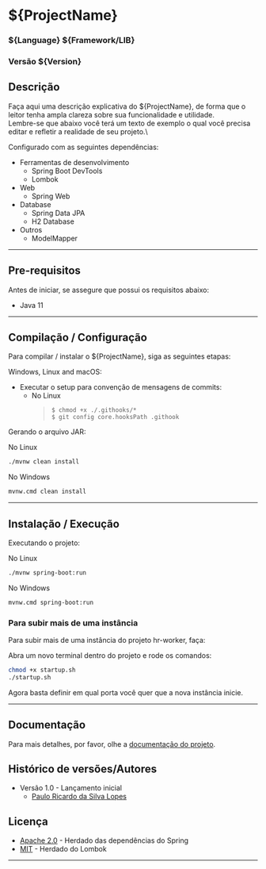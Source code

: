 # ${ProjectName}
### ${Language} ${Framework/LIB}
### Versão ${Version}

## Descrição

Faça aqui uma descrição explicativa do ${ProjectName}, de forma que o leitor tenha ampla clareza sobre sua funcionalidade e utilidade.\
Lembre-se que abaixo você terá um texto de exemplo o qual você precisa editar e refletir a realidade de seu projeto.\

Configurado com as seguintes dependências:
- Ferramentas de desenvolvimento
    - Spring Boot DevTools
    - Lombok
- Web
    - Spring Web
- Database
    - Spring Data JPA
    - H2 Database
- Outros
    - ModelMapper

---


## Pre-requisitos

Antes de iniciar, se assegure que possui os requisitos abaixo:
* Java 11

---

## Compilação / Configuração

Para compilar / instalar o ${ProjectName}, siga as seguintes etapas:

Windows, Linux and macOS:

- Executar o setup para convenção de mensagens de commits:
    - No Linux
        > `$ chmod +x ./.githooks/*` \
        > `$ git config core.hooksPath .githook`


Gerando o arquivo JAR:

No Linux
``` bash
./mvnw clean install
```

No Windows
``` bash
mvnw.cmd clean install
```

---

## Instalação / Execução

Executando o projeto:

No Linux
``` bash
./mvnw spring-boot:run
```

No Windows
``` bash
mvnw.cmd spring-boot:run
```

### Para subir mais de uma instância
Para subir mais de uma instância do projeto hr-worker, faça:

Abra um novo terminal dentro do projeto e rode os comandos:
``` bash
chmod +x startup.sh
./startup.sh
```
Agora basta definir em qual porta você quer que a nova instância inicie.

---
## Documentação

Para mais detalhes, por favor, olhe a [documentação do projeto](/docs/README.md).

## Histórico de versões/Autores

* Versão 1.0 - Lançamento inicial
  - [Paulo Ricardo da Silva Lopes](https://github.com/RicardoLopes1)

## Licença

- [Apache 2.0](https://choosealicense.com/licenses/apache-2.0/) - Herdado das dependências do Spring
- [MIT](https://choosealicense.com/licenses/mit/) - Herdado do Lombok

---
